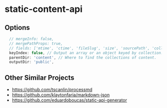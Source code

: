 # static-content-api

## Options

```javascript
  // mergeInfo: false,
  // mergePathProps: true,
  // fields: ['mtime', 'ctime', 'fileSlug', 'size', 'sourcePath', 'collection'],
  keyIndex: false, // Output an array or an object keyed by collection.
  parentDir: 'content', // Where to find the collections of content.
  outputDir: 'public',
```

## Other Similar Projects

* https://github.com/tscanlin/processmd
* https://github.com/klaytonfaria/markdown-json
* https://github.com/eduardoboucas/static-api-generator
